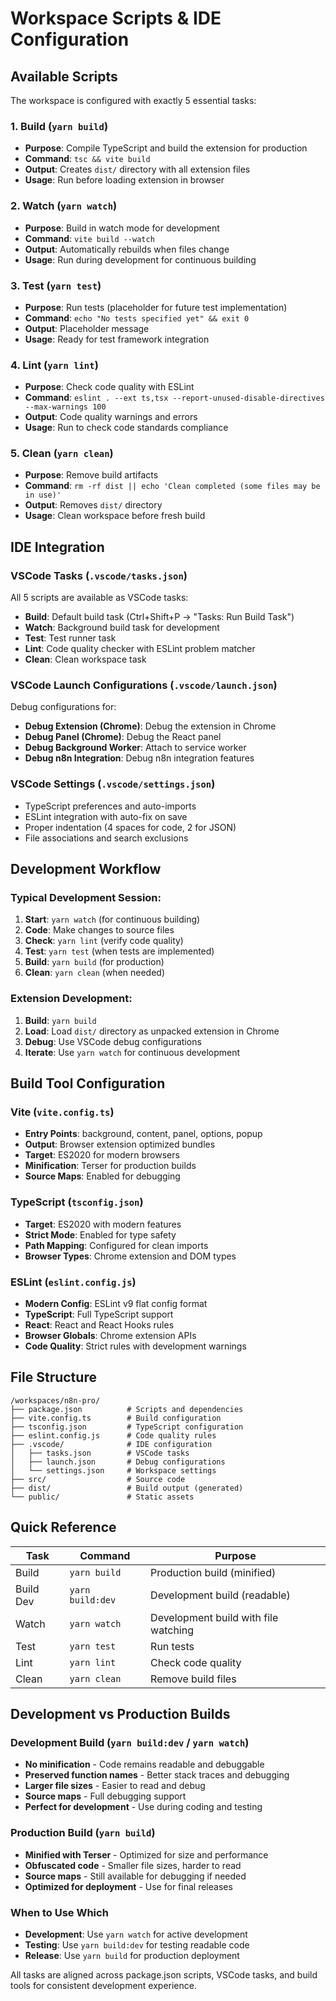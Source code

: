 # Workspace Scripts & IDE Configuration

## Available Scripts

The workspace is configured with exactly 5 essential tasks:

### 1. **Build** (`yarn build`)
- **Purpose**: Compile TypeScript and build the extension for production
- **Command**: `tsc && vite build`
- **Output**: Creates `dist/` directory with all extension files
- **Usage**: Run before loading extension in browser

### 2. **Watch** (`yarn watch`)
- **Purpose**: Build in watch mode for development
- **Command**: `vite build --watch`
- **Output**: Automatically rebuilds when files change
- **Usage**: Run during development for continuous building

### 3. **Test** (`yarn test`)
- **Purpose**: Run tests (placeholder for future test implementation)
- **Command**: `echo "No tests specified yet" && exit 0`
- **Output**: Placeholder message
- **Usage**: Ready for test framework integration

### 4. **Lint** (`yarn lint`)
- **Purpose**: Check code quality with ESLint
- **Command**: `eslint . --ext ts,tsx --report-unused-disable-directives --max-warnings 100`
- **Output**: Code quality warnings and errors
- **Usage**: Run to check code standards compliance

### 5. **Clean** (`yarn clean`)
- **Purpose**: Remove build artifacts
- **Command**: `rm -rf dist || echo 'Clean completed (some files may be in use)'`
- **Output**: Removes `dist/` directory
- **Usage**: Clean workspace before fresh build

## IDE Integration

### VSCode Tasks (`.vscode/tasks.json`)
All 5 scripts are available as VSCode tasks:
- **Build**: Default build task (Ctrl+Shift+P → "Tasks: Run Build Task")
- **Watch**: Background build task for development
- **Test**: Test runner task
- **Lint**: Code quality checker with ESLint problem matcher
- **Clean**: Clean workspace task

### VSCode Launch Configurations (`.vscode/launch.json`)
Debug configurations for:
- **Debug Extension (Chrome)**: Debug the extension in Chrome
- **Debug Panel (Chrome)**: Debug the React panel
- **Debug Background Worker**: Attach to service worker
- **Debug n8n Integration**: Debug n8n integration features

### VSCode Settings (`.vscode/settings.json`)
- TypeScript preferences and auto-imports
- ESLint integration with auto-fix on save
- Proper indentation (4 spaces for code, 2 for JSON)
- File associations and search exclusions

## Development Workflow

### Typical Development Session:
1. **Start**: `yarn watch` (for continuous building)
2. **Code**: Make changes to source files
3. **Check**: `yarn lint` (verify code quality)
4. **Test**: `yarn test` (when tests are implemented)
5. **Build**: `yarn build` (for production)
6. **Clean**: `yarn clean` (when needed)

### Extension Development:
1. **Build**: `yarn build`
2. **Load**: Load `dist/` directory as unpacked extension in Chrome
3. **Debug**: Use VSCode debug configurations
4. **Iterate**: Use `yarn watch` for continuous development

## Build Tool Configuration

### Vite (`vite.config.ts`)
- **Entry Points**: background, content, panel, options, popup
- **Output**: Browser extension optimized bundles
- **Target**: ES2020 for modern browsers
- **Minification**: Terser for production builds
- **Source Maps**: Enabled for debugging

### TypeScript (`tsconfig.json`)
- **Target**: ES2020 with modern features
- **Strict Mode**: Enabled for type safety
- **Path Mapping**: Configured for clean imports
- **Browser Types**: Chrome extension and DOM types

### ESLint (`eslint.config.js`)
- **Modern Config**: ESLint v9 flat config format
- **TypeScript**: Full TypeScript support
- **React**: React and React Hooks rules
- **Browser Globals**: Chrome extension APIs
- **Code Quality**: Strict rules with development warnings

## File Structure

```
/workspaces/n8n-pro/
├── package.json          # Scripts and dependencies
├── vite.config.ts        # Build configuration
├── tsconfig.json         # TypeScript configuration
├── eslint.config.js      # Code quality rules
├── .vscode/              # IDE configuration
│   ├── tasks.json        # VSCode tasks
│   ├── launch.json       # Debug configurations
│   └── settings.json     # Workspace settings
├── src/                  # Source code
├── dist/                 # Build output (generated)
└── public/               # Static assets
```

## Quick Reference

| Task | Command | Purpose |
|------|---------|---------|
| Build | `yarn build` | Production build (minified) |
| Build Dev | `yarn build:dev` | Development build (readable) |
| Watch | `yarn watch` | Development build with file watching |
| Test | `yarn test` | Run tests |
| Lint | `yarn lint` | Check code quality |
| Clean | `yarn clean` | Remove build files |

## Development vs Production Builds

### Development Build (`yarn build:dev` / `yarn watch`)
- **No minification** - Code remains readable and debuggable
- **Preserved function names** - Better stack traces and debugging
- **Larger file sizes** - Easier to read and debug
- **Source maps** - Full debugging support
- **Perfect for development** - Use during coding and testing

### Production Build (`yarn build`)
- **Minified with Terser** - Optimized for size and performance
- **Obfuscated code** - Smaller file sizes, harder to read
- **Source maps** - Still available for debugging if needed
- **Optimized for deployment** - Use for final releases

### When to Use Which
- **Development**: Use `yarn watch` for active development
- **Testing**: Use `yarn build:dev` for testing readable code
- **Release**: Use `yarn build` for production deployment

All tasks are aligned across package.json scripts, VSCode tasks, and build tools for consistent development experience.
